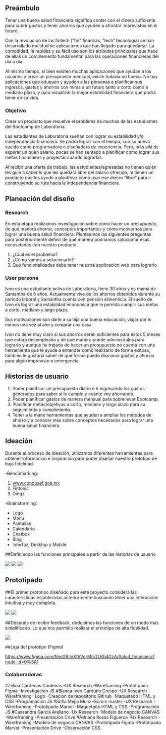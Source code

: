 ## Preámbulo

Tener una buena salud financiera significa contar con el dinero suficiente para cubrir gastos y tener ahorros que ayuden a afrontar imprevistos en el futuro. 

Con la revolución de las fintech (“fin” finanzas, “tech” tecnología) se han desarrollado multitud de aplicaciones que han llegado para quedarse. La comodidad, la rapidez y su fácil uso son los atributos principales que hace de ellas un complemento fundamental para las operaciones financieras del día a día. 

Al mismo tiempo, si bien existen muchas aplicaciones que ayudan a los usuarios a crear un presupuesto mensual, existe todavía un hueco. No hay aplicaciones que eduquen y ayuden a las personas a planificar sus ingresos, gastos y ahorros con miras a un futuro tanto a corto como a mediano plazo, y para visualizar la mejor estabilidad financiera que podrá tener en su vida.

### Objetivo

Crear un producto que resuelve el problema de muchas de las estudiantes del Bootcamp de Laboratoria.

Las estudiantes de Laboratoria sueñan con lograr su estabilidad y/o independencia financiera. Se podrá lograr con el tiempo, con su nuevo sueldo como programadora o diseñadora de experiencia.  Pero, más allá de esperar un buen salario, pocas se han sentado a planificar cómo lograr sus metas financieras y proyectar cuándo lograrlas. 

Al recibir una oferta de trabajo, las estudiantes/egresadas no tienen quién les guíe a saber lo que les quedará libre del salario ofrecido, ni tienen un producto que les ayude a planificar cómo usar ese dinero “libre” para ir construyendo su ruta hacia la independencia financiera.

## Planeación del diseño

### Research

En esta etapa realizamos investigacion sobre cómo hacer un presupuesto, de qué manera ahorrar, conceptos importantes y cómo motivarnos para lograr una buena salud financiera. Planteamos las siguientes preguntas para posteriormente definir de qué manera podríamos solucionar esas necesidades con nuestro producto:

1. ¿Cual es el problema?
2. ¿Cómo vamos a solucionarlo?
3. Qué funcionalidades debe tener nuestra applicación web para lograrlo






### User persona

Ivon es una estudiante activa de Laboratoria, tiene 30 años y es mamá de Samantha de 6 años. Actualmente vive de los ahorros obtenidos durante su periodo laboral y Samantha cuenta con pension alimenticia. El sueño de Ivon es lograr una estabilidad economica que le permita cumplir sus metas a corto, mediano y largo plazo. 

Sus motivaciones son darle a su hija una buena educación, viajar por lo menos una vez al año y comprar una casa.

Ivon no tiene muy claro si sus ahorros serán suficientes para estos 5 meses que estará desempleada y de qué manera puede administralos para lograrlo y aunque ha tratado de hacer un presupuesto no cuenta con una herramienta que le ayude a entender como realizarlo de forma exitosa, también le gustaría saber de que forma puede disminuir gastos y ahorrar para algún imprevisto o emergencia. 

## Historias de usuario

1. Poder planificar un presupuesto diario e ir ingresando los gastos generados para saber si lo cumplo y cuánto voy ahorrando.
2. Poder planificar gastos de manera mensual para sobrellevar Bootcamp.
3. Planificar metas/objetivos a corto, mediano y largo plazo para su seguimiento y cumplimiento.
5. Tener a la mano herramientas que ayuden a ampliar los métodos de ahorro y a conocer más sobre conceptos necesarios para lograr una buena salud financiera. 

## Ideación

Durante el proceso de ideación, utilizamos diferentes herramientas para obtener información e inspiración para poder diseñar nuestro prototipo de baja fidelidad.



-Benchmarking:

  1. www.condusef.gob.mx
  2. Fintonic
  3. Oingz

-Brainstorming:

  - Logo
  - Menú
  - Pantallas
  - Calendario
  - Chatbox
  - Blog
  - Interfaz, Desktop y Mobile

 
##Definiendo las funciones principales a partir de las historias de usuario

<img src= "./Imagenes/20190724_182430.jpg">
<img src= "./Imagenes/20190724_182419.jpg">
<img src= "./Imagenes/20190724_182437.jpg">


 ## Prototipado

##El primer prototipo diseñado para este proyecto considera las características establecidas anteriormente buscando tener una interacción intuitiva y muy completa.

<img src= "UX/SketchInicio.jpg">
<img src= "UX/SketchPress.jpg">


##Después de recibir feedback, deducimos las funciones de un modo más simplificado. Lo que nos permitió realizar el prototipo de alta fidelidad.

<img src= "./Imagenes/prototipo.PNG">

##Liga del prototipo (Figma)

https://www.figma.com/file/GRIlyXfhVdrMi5TLKb4GzA/Salud_financiera?node-id=0%3A1


### Colaboradoras
#Zelina Cardenas Cardenas
-UX Research
-Wareframing
-Prototipado Figma
-Investigacion JS
#Blanca Ivon Garduño Crespo
-UX Research
-Wareframing
-Logo
-Creacion de repositorio GitHub
-Maquetado HTML y CSS
-Programación JS
#Sofia Mejia Muro
-Scrum master
-UX Research
-Wareframing
-Prototipado Marvel
-Maquetado HTML y CSS
-Programación JS
#Cassandra García Arellano
-Ux Research
-Modelo de negocio CANVAS
-Wareframing
-Presentación Drive
#Adriana Rosas Figueroa
-Ux Research
-Wareframing
-Modelo de negocio CANVAS
-Prototipado Figma
-Prototipado Marvel
-Presentación Drive
-Observación CSS








